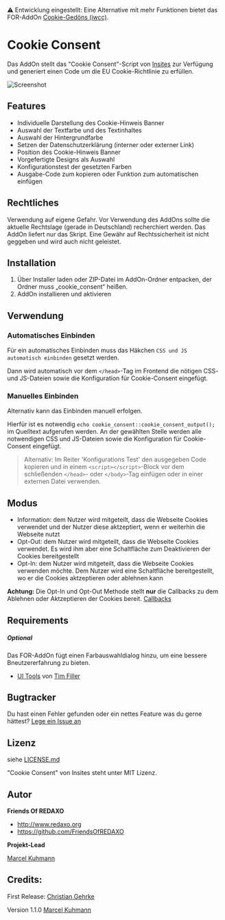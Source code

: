 ⚠️ Entwicklung eingestellt: Eine Alternative mit mehr Funktionen bietet das FOR-AddOn [Cookie-Gedöns (iwcc)](https://github.com/FriendsOfREDAXO/iwcc).

# Cookie Consent

Das AddOn stellt das "Cookie Consent"-Script von [Insites](https://cookieconsent.insites.com) zur Verfügung und generiert einen Code um die EU Cookie-Richtlinie zu erfüllen.

![Screenshot](https://github.com/FriendsOfREDAXO/cookie_consent/blob/assets/cookie%20consent.png?raw=true)

## Features

- Individuelle Darstellung des Cookie-Hinweis Banner
- Auswahl der Textfarbe und des Textinhaltes
- Auswahl der Hintergrundfarbe
- Setzen der Datenschutzerklärung (interner oder externer Link)
- Position des Cookie-Hinweis Banner
- Vorgefertigte Designs als Auswahl
- Konfigurationstest der gesetzten Farben
- Ausgabe-Code zum kopieren oder Funktion zum automatischen einfügen

## Rechtliches
Verwendung auf eigene Gefahr. 
Vor Verwendung des AddOns sollte die aktuelle Rechtslage (gerade in Deutschland) recherchiert werden. Das AddOn liefert nur das Skript. Eine Gewähr auf Rechtssicherheit ist nicht geggeben und wird auch nicht geleistet. 

## Installation

1. Über Installer laden oder ZIP-Datei im AddOn-Ordner entpacken, der Ordner muss „cookie_consent“ heißen.
2. AddOn installieren und aktivieren

## Verwendung
### Automatisches Einbinden
Für ein automatisches Einbinden muss das Häkchen `CSS und JS automatisch einbinden` gesetzt werden.

Dann wird automatisch vor dem `</head>`-Tag im Frontend die nötigen CSS- und JS-Dateien sowie die Konfiguration für Cookie-Consent eingefügt.
### Manuelles Einbinden
Alternativ kann das Einbinden manuell erfolgen.

Hierfür ist es notwendig `echo cookie_consent::cookie_consent_output();` im Quelltext aufgerufen werden. An der gewählten Stelle werden alle notwendigen CSS und JS-Dateien sowie die Konfiguration für Cookie-Consent eingefügt.



> Alternativ: Im Reiter 'Konfigurations Test' den ausgegeben Code kopieren und in einem `<script></script>`-Block vor dem schließenden `</head>`- oder `</body>`-Tag einfügen oder in einer externen Datei verwenden. 

## Modus

- Information:
  dem Nutzer wird mitgeteilt, dass die Webseite Cookies verwendet und der Nutzer diese aktzeptiert, wenn er weiterhin die Webseite nutzt
- Opt-Out:
  dem Nutzer wird mitgeteilt, dass die Webseite Cookies verwendet. Es wird ihm aber eine Schaltfläche zum Deaktivieren der Cookies bereitgestellt 
- Opt-In:
  dem Nutzer wird mitgeteilt, dass die Webseite Cookies verwenden möchte. Dem Nutzer wird eine Schaltfläche bereitgestellt, wo er die Cookies aktzeptieren oder ablehnen kann
 
**Achtung:** Die Opt-In und Opt-Out Methode stellt **nur** die Callbacks zu dem Ablehnen oder Aktzeptieren der Cookies bereit. [Callbacks](https://cookieconsent.insites.com/documentation/disabling-cookies/)

## Requirements

##### Optional
Das FOR-AddOn fügt einen Farbauswahldialog hinzu, um eine bessere Bneutzererfahrung zu bieten. 
* [UI Tools](https://github.com/FriendsOfREDAXO/ui_tools) von [Tim Filler](https://github.com/elricco)

## Bugtracker

Du hast einen Fehler gefunden oder ein nettes Feature was du gerne hättest? [Lege ein Issue an](https://github.com/FriendsOfREDAXO/cookie_consent/issues)

## Lizenz

siehe [LICENSE.md](https://github.com/FriendsOfREDAXO/cookie_consent/blob/master/LICENSE)

"Cookie Consent" von Insites steht unter MIT Lizenz.

## Autor

**Friends Of REDAXO**

* http://www.redaxo.org
* https://github.com/FriendsOfREDAXO

**Projekt-Lead**

[Marcel Kuhmann](https://github.com/bloep)


## Credits:

First Release: [Christian Gehrke](https://github.com/chrison94)

Version 1.1.0 [Marcel Kuhmann](https://github.com/bloep)
